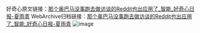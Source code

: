 好奇心原文链接：[那个奥巴马没事跑去做访谈的Reddit也出应用了_智能_好奇心日报-夏雨青](https://www.qdaily.com/articles/2142.html)
WebArchive归档链接：[那个奥巴马没事跑去做访谈的Reddit也出应用了_智能_好奇心日报-夏雨青](http://web.archive.org/web/20190623150921/https://www.qdaily.com/articles/2142.html)
![image](http://ww3.sinaimg.cn/large/007d5XDply1g3vbxhkik7j30u03u7e81)